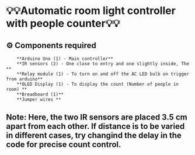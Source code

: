 #    💡💡Automatic room light controller with people counter💡💡

##    ⚙️ Components required
        **Arduino Uno (1) - Main controller**
        **IR sensors (2) - One close to entry and one slightly inside, The **
        **Relay module (1) - To turn on and off the AC LED bulb on trigger from arduino**
        **OLED Display (1) - To display the count (Number of people in room) **
        **Breadboard (1)**
        **Jumper wires **
## Note: Here, the two IR sensors are placed 3.5 cm apart from each other. If distance is to be varied in different cases, try changind the delay in the code for precise count control.


